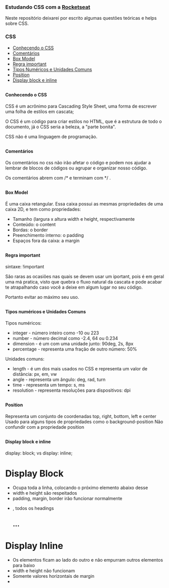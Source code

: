 ### Estudando CSS com a <a href="https://www.rocketseat.com.br/">Rocketseat</a>

Neste repositório deixarei por escrito algumas questões teóricas e helps sobre CSS.

### CSS 
- [Conhecendo o CSS](#hello-css)
- [Comentários](#comentarios)
- [Box Model](#box-model)
- [Regra important](#regra-important)
- [Tipos Numéricos e Unidades Comuns](#numericos-unidades)
- [Position](#position)
- [Display block e inline](#display-block-inline)

##

#### <a name="hello-css"></a> Conhecendo o CSS

CSS é um acrônimo para Cascading Style Sheet, uma forma de escrever uma folha de estilos em cascata;

O CSS é um código para criar estilos no HTML, que é a estrutura de todo o documento, já o CSS seria a beleza, a "parte bonita".

CSS não é uma linguagem de programação.

##

#### <a name="comentarios"></a> Comentários

Os comentários no css não irão afetar o código e podem nos ajudar a lembrar de blocos de códigos ou agrupar e organizar nosso código.

Os comentários abrem com /* e terminam com */ .

##

#### <a name="box-model"></a> Box Model

É uma caixa retangular. Essa caixa possui as mesmas propriedades de uma caixa 2D, e tem como propriedades:
- Tamanho (largura x altura width e height, respectivamente
- Conteúdo: o content
- Bordas: o border
- Preenchimento interno: o padding
- Espaços fora da caixa: a margin

##

#### <a name="regra-important"></a> Regra important

sintaxe: !important

São raras as ocasiões nas quais se devem usar um iportant, pois é em geral uma má pratica, visto que quebra o fluxo natural da cascata e pode acabar te atrapalhando caso você a deixe em algum lugar no seu código.

Portanto evitar ao máximo seu uso.

##

#### <a name="numericos-unidades"></a> Tipos numéricos e Unidades Comuns

Tipos numéricos:

- integer - número inteiro como -10 ou 223
- number - número decimal como -2.4, 64 ou 0.234
- dimension - é um <number> com uma unidade junto: 90deg, 2s, 8px
- percentage - representa uma fração de outro número: 50%

Unidades comuns: 

- length - é um dos mais usados no CSS e representa um valor de distância: px, em, vw
- angle - representa um ângulo: deg, rad, turn
- time - representa um tempo: s, ms
- resolution - representa resoluções para dispositivos: dpi

##

#### <a name="position"></a> Position

<position>

Representa um conjunto de coordenadas
top, right, bottom, left e center
Usado para alguns tipos de propriedades como o background-position
Não confundir com a propriedade position

##

#### <a name="display-block-inline"></a> Display block e inline

display: block; vs display: inline;

# Display Block
- Ocupa toda a linha, colocando o próximo elemento abaixo desse
- width e height são respeitados
- padding, margin, border irão funcionar normalmente
- <p> <div> <section>, todos os headings <h1> <h2>...

# Display Inline
- Os elementos ficam ao lado do outro e não empurram outros elementos para baixo
- width e height não funcionam
- Somente valores horizontais de margin
- <a> <strong> <span> <em>